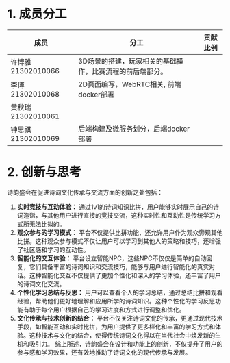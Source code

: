 # 1. 成员分工

| 成员              | 分工                            | 贡献比例 |
| --------------- | ----------------------------- | ---- |
| 许博雅 21302010066 | 3D场景的搭建，玩家相关的基础操作，比赛流程的前后端部分。 |      |
| 李博 21302010068  |   2D页面编写，WebRTC相关, 前端docker部署        |      |
| 黄秋瑞 21302010061 |                               |      |
| 钟思祺 21302010069 |  后端构建及微服务划分，后端docker部署         |      |

# 2. 创新与思考
诗韵盛会在促进诗词文化传承与交流方面的创新之处包括：
1. **实时竞技与互动体验：** 通过1v1的诗词知识比拼，用户能够实时展示自己的诗词造诣，与其他用户进行直接的竞技交流，这种实时性和互动性是传统学习方式所无法比拟的。
2. **观众参与的学习模式：** 平台不仅提供比拼功能，还允许用户作为观众旁观其他比拼。这种观众参与模式不仅让用户可以学习到其他人的策略和技巧，还增强了社区感和学习的互动性。
3. **智能化的交互体验：** 平台设立智能NPC，这些NPC不仅仅是简单的自动回复，它们具备丰富的诗词知识和交流技巧，能够与用户进行智能化的真实对话。这种智能化交互不仅提供了更加个性化和深入的学习体验，还丰富了用户的诗词文化交流。
4. **个性化学习总结与反思：** 用户可以查看个人的学习总结，通过总结比拼和观看经验，帮助他们更好地理解和应用所学的诗词知识。这种个性化的学习反思功能有助于每个用户根据自己的学习进度和方式进行调整和优化。
5. **文化传承与技术创新的结合：** 平台不仅关注诗词文化的传承，更通过现代技术手段，如智能互动和实时比拼，为用户提供了更多样化和丰富的学习方式和体验。这种技术与文化的结合，使得传统诗词文化得以在当代社会中焕发新的生机和吸引力。
综上所述，诗韵盛会在设计和功能上的创新，不仅提升了用户的参与感和学习效果，还有效地推动了诗词文化的现代传承与发展。

